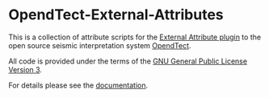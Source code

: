 # OpendTect-External-Attributes
This is a collection of attribute scripts for the [External Attribute plugin](http://waynegm.github.io/OpendTect-Plugin-Docs/Attributes/ExternalAttrib/) to the open source seismic interpretation system [OpendTect](http://www.opendtect.org).

All code is provided under the terms of the [GNU General Public License Version 3](./LICENSE).

For details please see the [documentation](http://waynegm.github.io/OpendTect-Plugin-Docs/External_Attributes/).

